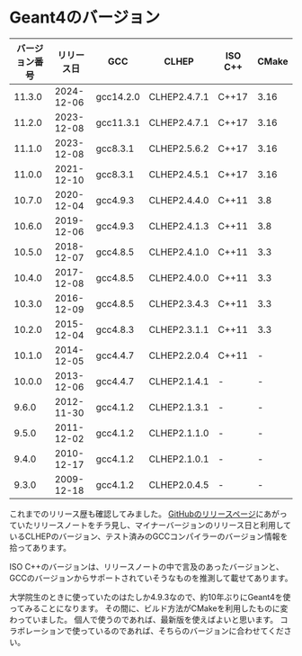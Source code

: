 # Geant4のバージョン

| バージョン番号 | リリース日 | GCC | CLHEP | ISO C++| CMake |
|---|---|---|---|---|---|
| 11.3.0 | 2024-12-06 | gcc14.2.0 | CLHEP2.4.7.1 | C++17 | 3.16 |
| 11.2.0 | 2023-12-08 | gcc11.3.1 | CLHEP2.4.7.1 | C++17 | 3.16 |
| 11.1.0 | 2023-12-08 | gcc8.3.1 | CLHEP2.5.6.2 | C++17 | 3.16 |
| 11.0.0 | 2021-12-10 | gcc8.3.1 | CLHEP2.4.5.1 | C++17 | 3.16 |
| 10.7.0 | 2020-12-04 | gcc4.9.3 | CLHEP2.4.4.0 | C++11 | 3.8 |
| 10.6.0 | 2019-12-06 | gcc4.9.3 | CLHEP2.4.1.3 | C++11 | 3.8 |
| 10.5.0 | 2018-12-07 | gcc4.8.5 | CLHEP2.4.1.0 | C++11 | 3.3 |
| 10.4.0 | 2017-12-08 | gcc4.8.5 | CLHEP2.4.0.0 | C++11 | 3.3 |
| 10.3.0 | 2016-12-09 | gcc4.8.5 | CLHEP2.3.4.3 | C++11 | 3.3 |
| 10.2.0 | 2015-12-04 | gcc4.8.3 | CLHEP2.3.1.1 | C++11 | 3.3 |
| 10.1.0 | 2014-12-05 | gcc4.4.7 | CLHEP2.2.0.4 | C++11 | - |
| 10.0.0 | 2013-12-06 | gcc4.4.7 | CLHEP2.1.4.1 | - | - |
| 9.6.0 | 2012-11-30 | gcc4.1.2 | CLHEP2.1.3.1 | - | - |
| 9.5.0 | 2011-12-02 | gcc4.1.2 | CLHEP2.1.1.0 | - | - |
| 9.4.0 | 2010-12-17 | gcc4.1.2 | CLHEP2.1.0.1 | - | - |
| 9.3.0 | 2009-12-18 | gcc4.1.2 | CLHEP2.0.4.5 | - | - |

これまでのリリース歴も確認してみました。
[GitHubのリリースページ](https://github.com/Geant4/geant4/releases)にあがっていたリリースノートをチラ見し、マイナーバージョンのリリース日と利用しているCLHEPのバージョン、テスト済みのGCCコンパイラーのバージョン情報を拾ってあります。

ISO C++のバージョンは、リリースノートの中で言及のあったバージョンと、GCCのバージョンからサポートされていそうなものを推測して載せてあります。

大学院生のときに使っていたのはたしか4.9.3なので、約10年ぶりにGeant4を使ってみることになります。
その間に、ビルド方法がCMakeを利用したものに変わっていました。
個人で使うのであれば、最新版を使えばよいと思います。
コラボレーションで使っているのであれば、そちらのバージョンに合わせてください。
